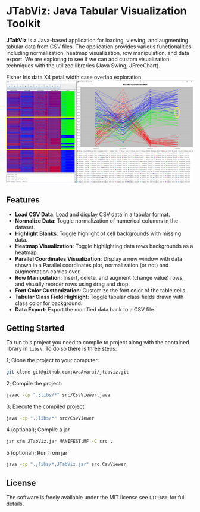 # JTabViz: Java Tabular Visualization Toolkit

**JTabViz** is a Java-based application for loading, viewing, and augmenting tabular data from CSV files. The application provides various functionalities including normalization, heatmap visualization, row manipulation, and data export. We are exploring to see if we can add custom visualization techniques with the utilized libraries (Java Swing, JFreeChart).

Fisher Iris data X4 petal.width case overlap exploration.
![Demo screenshot](screenshots/Iris_Demo_1.png)

## Features

- **Load CSV Data**: Load and display CSV data in a tabular format.
- **Normalize Data**: Toggle normalization of numerical columns in the dataset.
- **Highlight Blanks**: Toggle highlight of cell backgrounds with missing data.
- **Heatmap Visualization**: Toggle highlighting data rows backgrounds as a heatmap.
- **Parallel Coordinates Visualization**: Display a new window with data shown in a Parallel coordinates plot, normalization (or not) and augmentation carries over.
- **Row Manipulation**: Insert, delete, and augment (change value) rows, and visually reorder rows using drag and drop.
- **Font Color Customization**: Customize the font color of the table cells.
- **Tabular Class Field Highlight**: Toggle tabular class fields drawn with class color for background.
- **Data Export**: Export the modified data back to a CSV file.

## Getting Started

To run this project you need to compile to project along with the contained library in `libs\`. To do so there is three steps:

1; Clone the project to your computer:

```sh
git clone git@github.com:AvaAvarai/jtabviz.git
```

2; Compile the project:

```sh
javac -cp ".;libs/*" src/CsvViewer.java
```

3; Execute the compiled project:

```sh
java -cp ".;libs/*" src/CsvViewer
```

4 (optional); Compile a jar

```sh
jar cfm JTabViz.jar MANIFEST.MF -C src .
```

5 (optional); Run from jar

```sh
java -cp ".;libs/*;JTabViz.jar" src.CsvViewer
```

## License

The software is freely available under the MIT license see `LICENSE` for full details.
